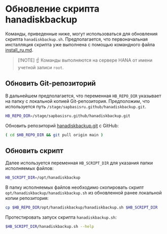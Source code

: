 Обновление скрипта hanadiskbackup
=================================

Команды, приведенные ниже, могут использоваться для обновления скрипта `hanadiskbackup.sh`.
Предполагается, что первоначальная инсталляция скрипта уже выполнена с помощью командного файла
[install_ru.md](install_ru.md).

>[!NOTE] :point_up:
>Команды выполняются на сервере HANA от имени учетной записи `root`.

Обновить Git-репозиторий
------------------------

В дальнейшем предполагается,
что переменная `HB_REPO_DIR` указывает на папку с локальной копией Git-репозитория.
Предположим, что используется путь
`/stage/sapbasisru.github/hanadiskbackup.git`.

```bash
HB_REPO_DIR=/stage/sapbasisru.github/hanadiskbackup.git
```

Обновить репозиторий
[hanadiskbackup.git](https://github.com/sapbasisru/hanadiskbackup.git)
с GitHub:

```bash
( cd $HB_REPO_DIR && git pull origin main )
```

Обновить скрипт
---------------

Далее используется переменная `HB_SCRIPT_DIR` для указания папки исполняемых файлов:

```bash
HB_SCRIPT_DIR=/opt/hanadiskbackup
```

В папку исполняемых файлов необходимо скопировать скрипт
`opt/hanadiskbackup/hanadiskbackup.sh`
из обновленной ранее локальной копии репозитория:

```bash
cp $HB_REPO_DIR/opt/hanadiskbackup/hanadiskbackup.sh $HB_SCRIPT_DIR
```

Протестировать запуск скрипта `hanadiskbackup.sh`:

```sh
$HB_SCRIPT_DIR/hanadiskbackup.sh --help
```
